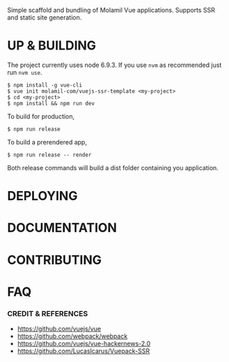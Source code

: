 Simple scaffold and bundling of Molamil Vue applications. Supports SSR and static site generation.

# UP & BUILDING #

The project currently uses node 6.9.3. If you use `nvm` as recommended just run `nvm use`.

```
$ npm install -g vue-cli
$ vue init molamil-com/vuejs-ssr-template <my-project>
$ cd <my-project>
$ npm install && npm run dev
```

To build for production,

```
$ npm run release
```

To build a prerendered app,

```
$ npm run release -- render
```

Both release commands will build a dist folder containing you application.

# DEPLOYING #

# DOCUMENTATION #

# CONTRIBUTING #

# FAQ #

### CREDIT & REFERENCES ###

* https://github.com/vuejs/vue
* https://github.com/webpack/webpack
* https://github.com/vuejs/vue-hackernews-2.0
* https://github.com/LucasIcarus/Vuepack-SSR